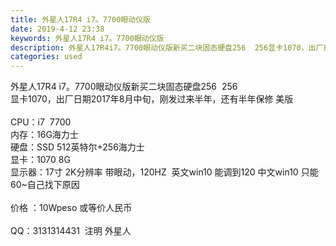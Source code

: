 ```yaml
---
title: 外星人17R4 i7。7700眼动仪版
date: 2019-4-12 23:38
keywords: 外星人17R4 i7。7700眼动仪版
description: 外星人17R4i7。7700眼动仪版新买二块固态硬盘256  256显卡1070，出厂日期2017年8月中旬，刚发过来半年，还有半年保修美版CPU：i7  7700内存：16G海力士硬盘：SSD512英特尔+256海力士显卡：10708G显
categories: used
---
```

<td class="t_f" id="postmessage_3479615">

外星人17R4 i7。7700眼动仪版新买二块固态硬盘256  256<br/>
显卡1070，出厂日期2017年8月中旬，刚发过来半年，还有半年保修 美版<br/>
<br/>
CPU：i7  7700<br/>
内存：16G海力士<br/>
硬盘：SSD 512英特尔+256海力士<br/>
显卡：1070 8G<br/>
显示器：17寸 2K分辨率 带眼动，120HZ  英文win10 能调到120 中文win10 只能60~自己找下原因<br/>
<br/>
价格 ：10Wpeso 或等价人民币<br/>
<br/>
QQ：3131314431  注明 外星人<br/>
</td>

